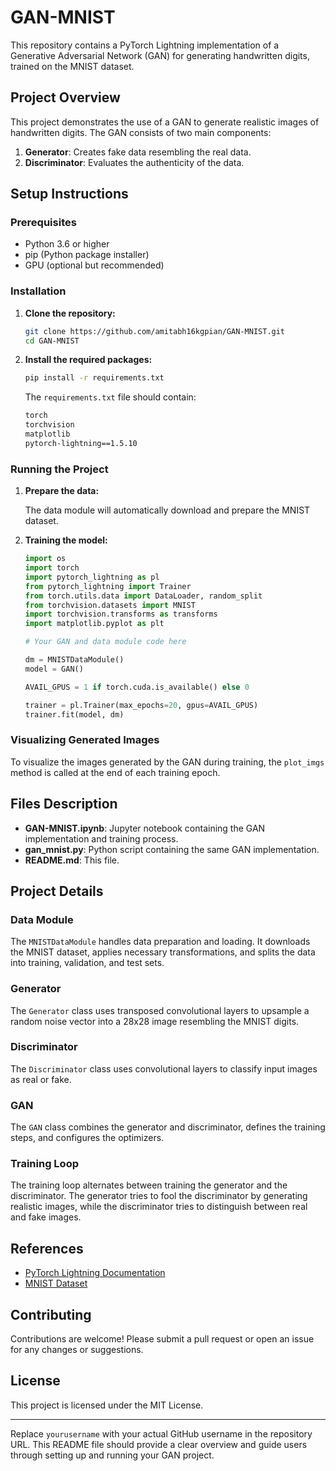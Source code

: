 # GAN-MNIST

This repository contains a PyTorch Lightning implementation of a Generative Adversarial Network (GAN) for generating handwritten digits, trained on the MNIST dataset.

## Project Overview

This project demonstrates the use of a GAN to generate realistic images of handwritten digits. The GAN consists of two main components:

1. **Generator**: Creates fake data resembling the real data.
2. **Discriminator**: Evaluates the authenticity of the data.

## Setup Instructions

### Prerequisites

- Python 3.6 or higher
- pip (Python package installer)
- GPU (optional but recommended)

### Installation

1. **Clone the repository:**

   ```sh
   git clone https://github.com/amitabh16kgpian/GAN-MNIST.git
   cd GAN-MNIST
   ```

2. **Install the required packages:**

   ```sh
   pip install -r requirements.txt
   ```

   The `requirements.txt` file should contain:

   ```txt
   torch
   torchvision
   matplotlib
   pytorch-lightning==1.5.10
   ```

### Running the Project

1. **Prepare the data:**

   The data module will automatically download and prepare the MNIST dataset.

2. **Training the model:**

   ```python
   import os
   import torch
   import pytorch_lightning as pl
   from pytorch_lightning import Trainer
   from torch.utils.data import DataLoader, random_split
   from torchvision.datasets import MNIST
   import torchvision.transforms as transforms
   import matplotlib.pyplot as plt

   # Your GAN and data module code here

   dm = MNISTDataModule()
   model = GAN()

   AVAIL_GPUS = 1 if torch.cuda.is_available() else 0

   trainer = pl.Trainer(max_epochs=20, gpus=AVAIL_GPUS)
   trainer.fit(model, dm)
   ```

### Visualizing Generated Images

To visualize the images generated by the GAN during training, the `plot_imgs` method is called at the end of each training epoch.

## Files Description

- **GAN-MNIST.ipynb**: Jupyter notebook containing the GAN implementation and training process.
- **gan_mnist.py**: Python script containing the same GAN implementation.
- **README.md**: This file.

## Project Details

### Data Module

The `MNISTDataModule` handles data preparation and loading. It downloads the MNIST dataset, applies necessary transformations, and splits the data into training, validation, and test sets.

### Generator

The `Generator` class uses transposed convolutional layers to upsample a random noise vector into a 28x28 image resembling the MNIST digits.

### Discriminator

The `Discriminator` class uses convolutional layers to classify input images as real or fake.

### GAN

The `GAN` class combines the generator and discriminator, defines the training steps, and configures the optimizers.

### Training Loop

The training loop alternates between training the generator and the discriminator. The generator tries to fool the discriminator by generating realistic images, while the discriminator tries to distinguish between real and fake images.

## References

- [PyTorch Lightning Documentation](https://pytorch-lightning.readthedocs.io/)
- [MNIST Dataset](http://yann.lecun.com/exdb/mnist/)

## Contributing

Contributions are welcome! Please submit a pull request or open an issue for any changes or suggestions.

## License

This project is licensed under the MIT License.

---

Replace `yourusername` with your actual GitHub username in the repository URL. This README file should provide a clear overview and guide users through setting up and running your GAN project.
